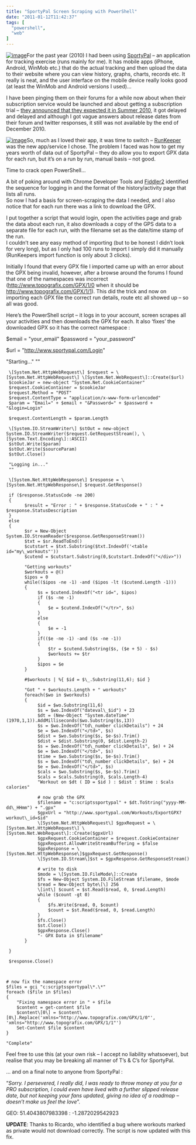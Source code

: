 ```yaml
---
title: "SportyPal Screen Scraping with PowerShell"
date: "2011-01-12T11:42:37"
tags: [
  "powershell",
  "web"
]
---
```

[![image](image_thumb.png "image")](https://kapie.com/content/binary/Windows-Live-Writer/SportyPal-Screen-Scraping-with-PowerShel_F791/image_2.png)For the past year (2010) I had been using [SportyPal](http://www.sportypal.com/) – an application for tracking exercise (runs mainly for me). It has mobile apps (iPhone, Android, WinMob etc.) that do the actual tracking and then upload the data to their website where you can view history, graphs, charts, records etc. It really is neat, and the user interface on the mobile device really looks good (at least the WinMob and Android versions I used)…

I have been pinging them on their forums for a while now about when their subscription service would be launched and about getting a subscription trial – [they announced that they expected it in Summer 2010](http://www.sportypal.com/sportypal2), it got delayed and delayed and although I got vague answers about release dates from their forum and twitter responses, it still was not available by the end of December 2010.

[![image](image_thumb_1.png "image")](https://kapie.com/content/binary/Windows-Live-Writer/SportyPal-Screen-Scraping-with-PowerShel_F791/image_4.png)So, much as I loved their app, it was time to switch – [RunKeeper](http://runkeeper.com) was the new app/service I chose. The problem I faced was how to get my years worth of data out of SportyPal – they do allow you to export GPX data for each run, but it’s on a run by run, manual basis – not good.

Time to crack open PowerShell…

A bit of poking around with Chrome Developer Tools and [Fiddler2](http://www.fiddler2.com/fiddler2/) identified the sequence for logging in and the format of the history/activity page that lists all runs.  
So now I had a basis for screen-scraping the data I needed, and I also notice that for each run there was a link to download the GPX.

I put together a script that would login, open the activities page and grab the data about each run, it also downloads a copy of the GPS data to a separate file for each run, with the filename set as the date/time stamp of the run.  
I couldn’t see any easy method of importing (but to be honest I didn’t look for very long), but as I only had 100 runs to import I simply did it manually (RunKeepers import function is only about 3 clicks).

Initially I found that every GPX file I imported came up with an error about the GPX being invalid, however, after a browse around the forums I found that one of the namespaces was incorrect (http://www.topografix.com/GPX/1/0 when it should be http://www.topografix.com/GPX/1/1). This did the trick and now on importing each GPX file the correct run details, route etc all showed up – so all was good.

Here’s the PowerShell script – it logs in to your account, screen scrapes all your activities and then downloads the GPX for each. It also ‘fixes’ the downloaded GPX so it has the correct namespace :

$email = "your\_email"
$password = "your\_password"


$url = "http://www.sportypal.com/Login"

"Starting..."
""

     \[System.Net.HttpWebRequest\] $request = \[System.Net.HttpWebRequest\] \[System.Net.WebRequest\]::Create($url)
     $cookieJar = new-object "System.Net.CookieContainer"
     $request.CookieContainer = $cookieJar
     $request.Method = "POST"
     $request.ContentType = "application/x-www-form-urlencoded"
     $param = "Email=" + $email + "&Password=" + $password + "&login=Login"

     $request.ContentLength = $param.Length

     \[System.IO.StreamWriter\] $stOut = new-object System.IO.StreamWriter($request.GetRequestStream(), \[System.Text.Encoding\]::ASCII)
     $stOut.Write($param)
     $stOut.Write($sourceParam)
     $stOut.Close()

     "Logging in..."
     ""

     \[System.Net.HttpWebResponse\] $response = \[System.Net.HttpWebResponse\] $request.GetResponse()

     if ($response.StatusCode -ne 200)
     {
           $result = "Error : " + $response.StatusCode + " : " + $response.StatusDescription
     }
     else
     {
           $sr = New-Object System.IO.StreamReader($response.GetResponseStream())
           $txt = $sr.ReadToEnd()
           $cutstart = $txt.Substring($txt.IndexOf('<table id="my\_workouts"'))
           $cutend = $cutstart.Substring(0,$cutstart.IndexOf("</div>"))

           "Getting workouts"
           $workouts = @()
           $ipos = 0
           while(($ipos -ne -1) -and ($ipos -lt ($cutend.Length -1)))
           {
                $s = $cutend.IndexOf("<tr id=", $ipos)
                if ($s -ne -1)
                {
                    $e = $cutend.IndexOf("</tr>", $s)
                }
                else
                {
                    $e = -1
                }
                if(($e -ne -1) -and ($s -ne -1))
                {
                    $tr = $cutend.Substring($s, ($e + 5) - $s)
                    $workouts += $tr
                }
                $ipos = $e
           }

           #$workouts | %{ $id = $\_.Substring(11,6); $id }

           "Got " + $workouts.Length + " workouts"
           foreach($wo in $workouts)
           {
                $id = $wo.Substring(11,6)
                $s = $wo.IndexOf("dateval\_$id") + 23
                $dt = (New-Object "System.dateTime"(1970,1,1)).AddMilliseconds($wo.Substring($s,13))
                $s = $wo.IndexOf("td\_number clickDetails") + 24
                $e = $wo.IndexOf("</td>", $s)
                $dist = $wo.Substring($s, $e-$s).Trim()
                $dist = $dist.Substring(0, $dist.Length-2)
                $s = $wo.IndexOf("td\_number clickDetails", $e) + 24
                $e = $wo.IndexOf("</td>", $s)
                $time = $wo.Substring($s, $e-$s).Trim()
                $s = $wo.IndexOf("td\_number clickDetails", $e) + 24
                $e = $wo.IndexOf("</td>", $s)
                $cals = $wo.Substring($s, $e-$s).Trim()
                $cals = $cals.Substring(0, $cals.Length-4)
                "Workout on $dt ( ID = $id ) : $dist : $time : $cals calories"

                # now grab the GPX
                $filename = "c:scriptssportypal" + $dt.ToString("yyyy-MM-dd\_HHmm") + ".gpx"
                $gpxUrl = "http://www.sportypal.com/Workouts/ExportGPX?workout\_id=$id"
                \[System.Net.HttpWebRequest\] $gpxRequest = \[System.Net.HttpWebRequest\] \[System.Net.WebRequest\]::Create($gpxUrl)
                $gpxRequest.CookieContainer = $request.CookieContainer
                $gpxRequest.AllowWriteStreamBuffering = $false
                $gpxResponse = \[System.Net.HttpWebResponse\]$gpxRequest.GetResponse()
                \[System.IO.Stream\]$st = $gpxResponse.GetResponseStream()

                # write to disk
                $mode = \[System.IO.FileMode\]::Create
                $fs = New-Object System.IO.FileStream $filename, $mode
                $read = New-Object byte\[\] 256
                \[int\] $count = $st.Read($read, 0, $read.Length)
                while ($count -gt 0)
                {
                    $fs.Write($read, 0, $count)
                    $count = $st.Read($read, 0, $read.Length)
                }
                $fs.Close()
                $st.Close()
                $gpxResponse.Close()
                "- GPX Data in $filename"
           }

     }

     $response.Close()



    # now fix the namespace error
    $files = gci "c:scriptssportypal\*.\*"
    foreach ($file in $files)
    {
        "Fixing namespace error in " + $file
        $content = get-content $file
        $content\[0\] = $content\[0\].Replace('xmlns="http://www.topografix.com/GPX/1/0"', 'xmlns="http://www.topografix.com/GPX/1/1"')
        Set-Content $file $content
    }

    "Complete"

Feel free to use this (at your own risk – I accept no liability whatsoever), but realise that you may be breaking all manner of T’s & C’s for SportyPal.

… and on a final note to anyone from SportyPal :

“*Sorry. I persevered, I really did, I was ready to throw money at you for a PRO subscription, I could even have lived with a further slipped release date, but not keeping your fans updated, giving no idea of a roadmap – doesn’t make us feel the love*”.

GEO: 51.4043807983398 : \-1.2872029542923

**UPDATE**: Thanks to Ricardo, who identified a bug where workouts marked as private would not download correctly. The script is now updated with this fix.